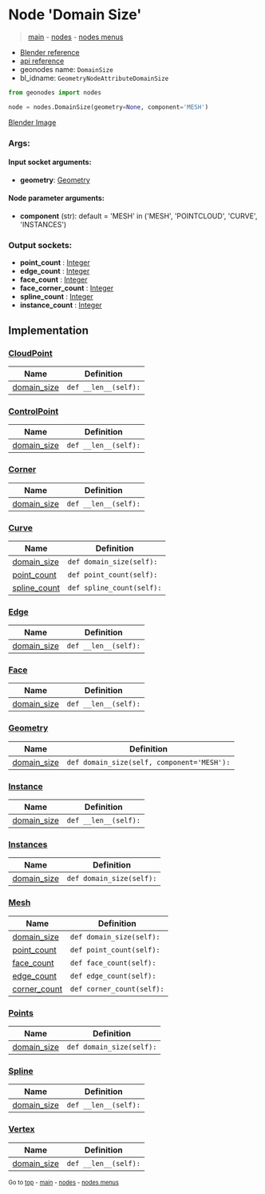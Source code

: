 # Node 'Domain Size'

> [main](../structure.md) - [nodes](nodes.md) - [nodes menus](nodes_menus.md)

- [Blender reference](https://docs.blender.org/manual/en/latest/modeling/geometry_nodes/attribute/domain_size.html)
- [api reference](https://docs.blender.org/api/current/bpy.types.GeometryNodeAttributeDomainSize.html)
- geonodes name: `DomainSize`
- bl_idname: `GeometryNodeAttributeDomainSize`

```python
from geonodes import nodes

node = nodes.DomainSize(geometry=None, component='MESH')
```

[Blender Image](self.node_image_ref)

### Args:

#### Input socket arguments:

- **geometry**: [Geometry](Geometry.md)

#### Node parameter arguments:

- **component** (str): default = 'MESH' in ('MESH', 'POINTCLOUD', 'CURVE', 'INSTANCES')

### Output sockets:

- **point_count** : [Integer](Integer.md)
- **edge_count** : [Integer](Integer.md)
- **face_count** : [Integer](Integer.md)
- **face_corner_count** : [Integer](Integer.md)
- **spline_count** : [Integer](Integer.md)
- **instance_count** : [Integer](Integer.md)

## Implementation

### [CloudPoint](CloudPoint.md)

| Name | Definition |
|------|------------|
 | [domain_size](CloudPoint.md#domain_size) | `def __len__(self):` |

### [ControlPoint](ControlPoint.md)

| Name | Definition |
|------|------------|
 | [domain_size](ControlPoint.md#domain_size) | `def __len__(self):` |

### [Corner](Corner.md)

| Name | Definition |
|------|------------|
 | [domain_size](Corner.md#domain_size) | `def __len__(self):` |

### [Curve](Curve.md)

| Name | Definition |
|------|------------|
 | [domain_size](Curve.md#domain_size-property) | `def domain_size(self):` |
 | [point_count](Curve.md#point_count-property) | `def point_count(self):` |
 | [spline_count](Curve.md#spline_count-property) | `def spline_count(self):` |

### [Edge](Edge.md)

| Name | Definition |
|------|------------|
 | [domain_size](Edge.md#domain_size) | `def __len__(self):` |

### [Face](Face.md)

| Name | Definition |
|------|------------|
 | [domain_size](Face.md#domain_size) | `def __len__(self):` |

### [Geometry](Geometry.md)

| Name | Definition |
|------|------------|
 | [domain_size](Geometry.md#domain_size-property) | `def domain_size(self, component='MESH'):` |

### [Instance](Instance.md)

| Name | Definition |
|------|------------|
 | [domain_size](Instance.md#domain_size) | `def __len__(self):` |

### [Instances](Instances.md)

| Name | Definition |
|------|------------|
 | [domain_size](Instances.md#domain_size-property) | `def domain_size(self):` |

### [Mesh](Mesh.md)

| Name | Definition |
|------|------------|
 | [domain_size](Mesh.md#domain_size-property) | `def domain_size(self):` |
 | [point_count](Mesh.md#point_count-property) | `def point_count(self):` |
 | [face_count](Mesh.md#face_count-property) | `def face_count(self):` |
 | [edge_count](Mesh.md#edge_count-property) | `def edge_count(self):` |
 | [corner_count](Mesh.md#corner_count-property) | `def corner_count(self):` |

### [Points](Points.md)

| Name | Definition |
|------|------------|
 | [domain_size](Points.md#domain_size-property) | `def domain_size(self):` |

### [Spline](Spline.md)

| Name | Definition |
|------|------------|
 | [domain_size](Spline.md#domain_size) | `def __len__(self):` |

### [Vertex](Vertex.md)

| Name | Definition |
|------|------------|
 | [domain_size](Vertex.md#domain_size) | `def __len__(self):` |

<sub>Go to [top](#node-Domain-Size) - [main](../structure.md) - [nodes](nodes.md) - [nodes menus](nodes_menus.md)</sub>

